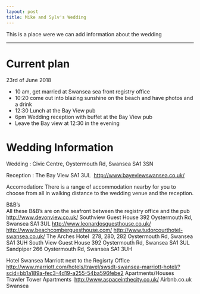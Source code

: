 ```yaml
---
layout: post
title: Mike and Sylv's Wedding
---
```

This is a place were we can add information about the wedding

---

# Current plan
23rd of June 2018
* 10 am, get married at Swansea sea front registry office
* 10:20 come out into blazing sunshine on the beach and have photos and a drink
* 12:30 Lunch at the Bay View pub
* 6pm Wedding reception with buffet at the Bay View pub
* Leave the Bay view at 12:30 in the evening

# Wedding Information
Wedding : Civic Centre, Oystermouth Rd, Swansea SA1 3SN 

Reception : The Bay View SA1 3UL ​ http://www.bayeviewswansea.co.uk/ 

Accomodation: 
There is a range of accommodation nearby for you to choose from all in walking 
distance to the wedding venue and the reception. 

B&B’s  
All these B&B’s are on the seafront between the registry office and the pub 
http://www.devonview.co.uk/ 
Southview Guest House 392 Oystermouth Rd, Swansea SA1 3UL 
http://www.leonardosguesthouse.co.uk/ 
http://www.beachcomberguesthouse.com/ 
http://www.tudorcourthotel-swansea.co.uk/ 
The Arches Hotel ​ 278, 280, 282 Oystermouth Rd, Swansea SA1 3UH 
South View Guest House 392 Oystermouth Rd, Swansea SA1 3UL 
Sandpiper 266 Oystermouth Rd, Swansea SA1 3UH 

Hotel 
Swansea Marriott next to the Regisrty Office 
http://www.marriott.com/hotels/travel/swsdt-swansea-marriott-hotel/?scid=bb1a189a-fec3-4d19-a255-54ba596febe2 
Apartments/Houses 
Trawler Tower Apartments ​ http://www.aspaceinthecity.co.uk/ 
Airbnb.co.uk Swansea 
